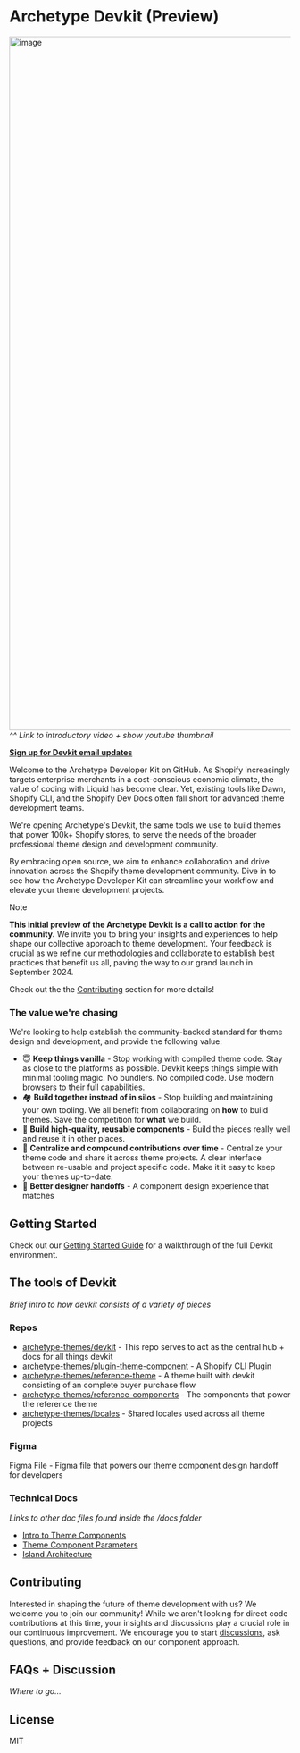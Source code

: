 # Archetype Devkit (Preview)

<a target="_blank" href="https://www.youtube.com/embed/Q4Nx2KgUd0s?si=ZSCEtAMhdGHQMFdb"><img width="1242" alt="image" src="https://github.com/archetype-themes/devkit/assets/4837696/b2f4860e-7f4b-457b-9881-979c2fa74eec"></a>
_^^ Link to introductory video + show youtube thumbnail_

**[Sign up for Devkit email updates](https://dev.archetypethemes.co)**

Welcome to the Archetype Developer Kit on GitHub. As Shopify increasingly targets enterprise merchants in a cost-conscious economic climate, the value of coding with Liquid has become clear. Yet, existing tools like Dawn, Shopify CLI, and the Shopify Dev Docs often fall short for advanced theme development teams. 

We're opening Archetype's Devkit, the same tools we use to build themes that power 100k+ Shopify stores, to serve the needs of the broader professional theme design and development community. 

By embracing open source, we aim to enhance collaboration and drive innovation across the Shopify theme development community. Dive in to see how the Archetype Developer Kit can streamline your workflow and elevate your theme development projects.

> [!NOTE]
> **This initial preview of the Archetype Devkit is a call to action for the community.** We invite you to bring your insights and experiences to help shape our collective approach to theme development. Your feedback is crucial as we refine our methodologies and collaborate to establish best practices that benefit us all, paving the way to our grand launch in September 2024.
> 
> Check out the the [Contributing]() section for more details!

### The value we're chasing

We're looking to help establish the community-backed standard for theme design and development, and provide the following value:

- 😇 **Keep things vanilla** - Stop working with compiled theme code. Stay as close to the platforms as possible. Devkit keeps things simple with minimal tooling magic. No bundlers. No compiled code. Use modern browsers to their full capabilities.
- 🏘️ **Build together instead of in silos** - Stop building and maintaining your own tooling. We all benefit from collaborating on **how** to build themes. Save the competition for **what** we build.
- 🧱 **Build high-quality, reusable components** - Build the pieces really well and reuse it in other places.
- 👷 **Centralize and compound contributions over time** - Centralize your theme code and share it across theme projects. A clear interface between re-usable and project specific code. Make it it easy to keep your themes up-to-date.
- 🤲 **Better designer handoffs** - A component design experience that matches

 
## Getting Started

Check out our [Getting Started Guide](1.%20Getting%20Started/a.%20Overview.md) for a walkthrough of the full Devkit environment.
 
## The tools of Devkit

_Brief intro to how devkit consists of a variety of pieces_

### Repos
- [archetype-themes/devkit](https://github.com/archetype-themes/devkit) - This repo serves to act as the central hub + docs for all things devkit
- [archetype-themes/plugin-theme-component](https://github.com/archetype-themes/plugin-theme-component) - A Shopify CLI Plugin
- [archetype-themes/reference-theme](https://github.com/archetype-themes/reference-theme) - A theme built with devkit consisting of an complete buyer purchase flow
- [archetype-themes/reference-components](https://github.com/archetype-themes/reference-components) - The components that power the reference theme
- [archetype-themes/locales](https://github.com/archetype-themes/locales) - Shared locales used across all theme projects

### Figma
Figma File - Figma file that powers our theme component design handoff for developers

### Technical Docs
_Links to other doc files found inside the /docs folder_

- [Intro to Theme Components]()
- [Theme Component Parameters]()
- [Island Architecture]()

## Contributing

Interested in shaping the future of theme development with us? We welcome you to join our community! While we aren't looking for direct code contributions at this time, your insights and discussions play a crucial role in our continuous improvement. We encourage you to start [discussions](https://github.com/archetype-themes/devkit/discussions), ask questions, and provide feedback on our component approach.

## FAQs + Discussion

_Where to go..._

## License

MIT



